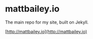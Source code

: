 # mattbailey.io

The main repo for my site, built on Jekyll.

[http://mattbailey.io](http://mattbailey.io)
